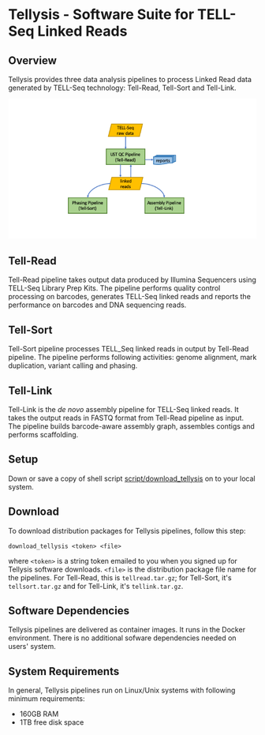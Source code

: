 # Tellysis - Software Suite for TELL-Seq Linked Reads  

## Overview

Tellysis provides three data analysis pipelines to process Linked Read data generated by TELL-Seq technology: Tell-Read, Tell-Sort and Tell-Link.


![Tellysis Pipelines](figures/tellysis_pipelines.png)

## Tell-Read 

Tell-Read pipeline takes output data produced by Illumina Sequencers using TELL-Seq Library Prep Kits. The pipeline performs quality control processing on barcodes, generates TELL-Seq linked reads and reports the performance on barcodes and DNA sequencing reads.

## Tell-Sort 

Tell-Sort pipeline processes TELL_Seq linked reads in output by Tell-Read pipeline. The pipeline performs following activities: genome alignment, mark duplication, variant calling and phasing.

## Tell-Link 

Tell-Link is the _de novo_ assembly pipeline for TELL-Seq linked reads.  It takes the output reads in FASTQ format from Tell-Read pipeline as input. The pipeline builds barcode-aware assembly graph, assembles contigs and performs scaffolding. 


## Setup

Down or save a copy of shell script [script/download_tellysis](scripts/download_tellysis) on to your local system.

## Download 

To download distribution packages for Tellysis pipelines, follow this step:

```
download_tellysis <token> <file>
```
where `<token>` is a string token emailed to you when you signed up for Tellysis software downloads. `<file>` is the distribution package file name for the pipelines. For Tell-Read, this is `tellread.tar.gz`; for Tell-Sort, it's `tellsort.tar.gz` and for Tell-Link, it's `tellink.tar.gz`.

## Software Dependencies

Tellysis pipelines are delivered as container images. It runs in the Docker environment. There is no additional sofware dependencies needed on users' system.

## System Requirements

In general, Tellysis pipelines run on Linux/Unix systems with following minimum requirements:

* 160GB RAM
* 1TB free disk space

<!---[Tell-Read v0.9.0](https://github.com/universalsequencing/tellysis/releases/download/0.9.0/tellread.tar.gz)--->

